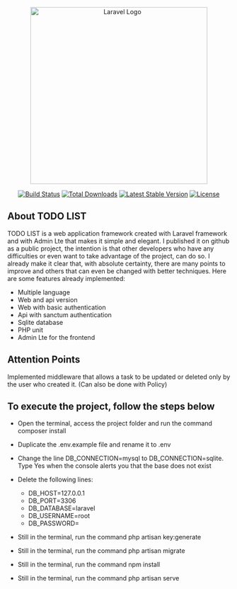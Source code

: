 <p align="center"><a href="https://laravel.com" target="_blank"><img src="https://raw.githubusercontent.com/laravel/art/master/logo-lockup/5%20SVG/2%20CMYK/1%20Full%20Color/laravel-logolockup-cmyk-red.svg" width="400" alt="Laravel Logo"></a></p>

<p align="center">
<a href="https://github.com/laravel/framework/actions"><img src="https://github.com/laravel/framework/workflows/tests/badge.svg" alt="Build Status"></a>
<a href="https://packagist.org/packages/laravel/framework"><img src="https://img.shields.io/packagist/dt/laravel/framework" alt="Total Downloads"></a>
<a href="https://packagist.org/packages/laravel/framework"><img src="https://img.shields.io/packagist/v/laravel/framework" alt="Latest Stable Version"></a>
<a href="https://packagist.org/packages/laravel/framework"><img src="https://img.shields.io/packagist/l/laravel/framework" alt="License"></a>
</p>

## About TODO LIST

​TODO LIST is a web application framework created with Laravel framework and with Admin Lte that makes it simple and elegant. I published it on github as a public project, the intention is that other developers who have any difficulties or even want to take advantage of the project, can do so.
I already make it clear that, with absolute certainty, there are many points to improve and others that can even be changed with better techniques.
Here are some features already implemented:

- Multiple language
- Web and api version
- Web with basic authentication
- Api with sanctum authentication
- Sqlite database
- PHP unit
- Admin Lte for the frontend

## Attention Points

Implemented middleware that allows a task to be updated or deleted only by the user who created it. (Can also be done with Policy)

## To execute the project, follow the steps below

- Open the terminal, access the project folder and run the command composer install
- Duplicate the .env.example file and rename it to .env
- Change the line DB_CONNECTION=mysql to DB_CONNECTION=sqlite. Type Yes when the console alerts you that the base does not exist
- Delete the following lines:
     - DB_HOST=127.0.0.1
     - DB_PORT=3306
     - DB_DATABASE=laravel
     - DB_USERNAME=root
     - DB_PASSWORD=

- Still in the terminal, run the command php artisan key:generate
- Still in the terminal, run the command php artisan migrate
- Still in the terminal, run the command npm install
- Still in the terminal, run the command php artisan serve

